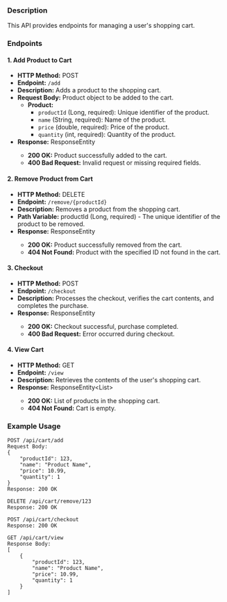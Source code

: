 
### Description
This API provides endpoints for managing a user's shopping cart.

### Endpoints

#### 1. Add Product to Cart
- **HTTP Method:** POST
- **Endpoint:** `/add`
- **Description:** Adds a product to the shopping cart.
- **Request Body:** Product object to be added to the cart.
    - **Product:**
        - `productId` (Long, required): Unique identifier of the product.
        - `name` (String, required): Name of the product.
        - `price` (double, required): Price of the product.
        - `quantity` (int, required): Quantity of the product.
- **Response:** ResponseEntity<String>
    - **200 OK:** Product successfully added to the cart.
    - **400 Bad Request:** Invalid request or missing required fields.

#### 2. Remove Product from Cart
- **HTTP Method:** DELETE
- **Endpoint:** `/remove/{productId}`
- **Description:** Removes a product from the shopping cart.
- **Path Variable:** productId (Long, required) - The unique identifier of the product to be removed.
- **Response:** ResponseEntity<String>
    - **200 OK:** Product successfully removed from the cart.
    - **404 Not Found:** Product with the specified ID not found in the cart.

#### 3. Checkout
- **HTTP Method:** POST
- **Endpoint:** `/checkout`
- **Description:** Processes the checkout, verifies the cart contents, and completes the purchase.
- **Response:** ResponseEntity<String>
    - **200 OK:** Checkout successful, purchase completed.
    - **400 Bad Request:** Error occurred during checkout.

#### 4. View Cart
- **HTTP Method:** GET
- **Endpoint:** `/view`
- **Description:** Retrieves the contents of the user's shopping cart.
- **Response:** ResponseEntity<List<Product>>
    - **200 OK:** List of products in the shopping cart.
    - **404 Not Found:** Cart is empty.

### Example Usage

```http
POST /api/cart/add
Request Body:
{
    "productId": 123,
    "name": "Product Name",
    "price": 10.99,
    "quantity": 1
}
Response: 200 OK

DELETE /api/cart/remove/123
Response: 200 OK

POST /api/cart/checkout
Response: 200 OK

GET /api/cart/view
Response Body:
[
    {
        "productId": 123,
        "name": "Product Name",
        "price": 10.99,
        "quantity": 1
    }
]
